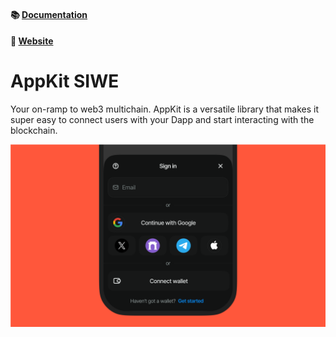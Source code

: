 #### 📚 [Documentation](https://docs.reown.com/2.0/appkit/about)

#### 🔗 [Website](https://reown.com/appkit)

# AppKit SIWE

Your on-ramp to web3 multichain. AppKit is a versatile library that makes it super easy to connect users with your Dapp and start interacting with the blockchain.

<p align="center">
  <img src="./.github/assets/header.png" alt="" border="0">
</p>
